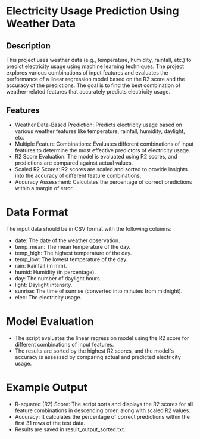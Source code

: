 # Electricity Usage Prediction Using Weather Data
## Description
This project uses weather data (e.g., temperature, humidity, rainfall, etc.) to predict electricity usage using machine learning techniques. The project explores various combinations of input features and evaluates the performance of a linear regression model based on the R2 score and the accuracy of the predictions. The goal is to find the best combination of weather-related features that accurately predicts electricity usage.

## Features
* Weather Data-Based Prediction: Predicts electricity usage based on various weather features like temperature, rainfall, humidity, daylight, etc.
* Multiple Feature Combinations: Evaluates different combinations of input features to determine the most effective predictors of electricity usage.
* R2 Score Evaluation: The model is evaluated using R2 scores, and predictions are compared against actual values.
* Scaled R2 Scores: R2 scores are scaled and sorted to provide insights into the accuracy of different feature combinations.
* Accuracy Assessment: Calculates the percentage of correct predictions within a margin of error.

# Data Format
The input data should be in CSV format with the following columns:

* date: The date of the weather observation.
* temp_mean: The mean temperature of the day.
* temp_high: The highest temperature of the day.
* temp_low: The lowest temperature of the day.
* rain: Rainfall (in mm).
* humid: Humidity (in percentage).
* day: The number of daylight hours.
* light: Daylight intensity.
* sunrise: The time of sunrise (converted into minutes from midnight).
* elec: The electricity usage.

# Model Evaluation
* The script evaluates the linear regression model using the R2 score for different combinations of input features.
* The results are sorted by the highest R2 scores, and the model's accuracy is assessed by comparing actual and predicted electricity usage.

# Example Output
* R-squared (R2) Score: The script sorts and displays the R2 scores for all feature combinations in descending order, along with scaled R2 values.
* Accuracy: It calculates the percentage of correct predictions within the first 31 rows of the test data.
* Results are saved in result_output_sorted.txt.
